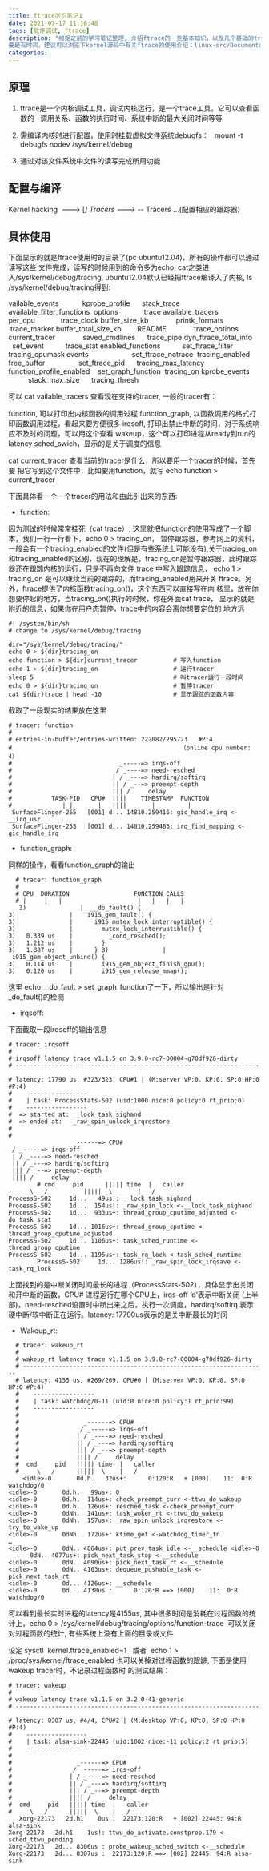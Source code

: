 ```yaml
---
title: ftrace学习笔记1
date: 2021-07-17 11:16:48
tags: [软件调试, ftrace]
description: "根据之前的学习笔记整理, 介绍ftrace的一些基本知识，以及几个基础的tracer。不过读者
要是有时间，建议可以浏览下kernel源码中有关ftrace的使用介绍：linux-src/Documentation/trace/"
categories:
---
```


原理
----

1. ftrace是一个内核调试工具，调试内核运行，是一个trace工具。它可以查看函数的
  调用关系、函数的执行时间、系统中断的最大关闭时间等等

2. 需编译内核时进行配置，使用时挂载虚拟文件系统debugfs：
  mount -t debugfs nodev /sys/kernel/debug

3. 通过对该文件系统中文件的读写完成所用功能

配置与编译
-----------

Kernel hacking  --->
[*] Tracers --->
-*- Tracers
...(配置相应的跟踪器)

具体使用
--------

下面显示的就是ftrace使用时的目录了(pc ubuntu12.04)，所有的操作都可以通过读写这些
文件完成，读写的时候用到的命令多为echo, cat之类进入/sys/kernel/debug/tracing,
ubuntu12.04默认已经把ftrace编译入了内核, ls /sys/kernel/debug/tracing得到:

vailable_events            kprobe_profile      stack_trace
available_filter_functions  options             trace
available_tracers           per_cpu             trace_clock
buffer_size_kb              printk_formats      trace_marker
buffer_total_size_kb        README              trace_options
current_tracer              saved_cmdlines      trace_pipe
dyn_ftrace_total_info       set_event           trace_stat
enabled_functions           set_ftrace_filter   tracing_cpumask
events                      set_ftrace_notrace  tracing_enabled
free_buffer                 set_ftrace_pid      tracing_max_latency
function_profile_enabled    set_graph_function  tracing_on
kprobe_events               stack_max_size      tracing_thresh

可以 cat vailable_tracers 查看现在支持的tracer, 一般的tracer有：

function, 可以打印出内核函数的调用过程
function_graph, 以函数调用的格式打印函数调用过程，看起来要方便很多
irqsoff, 打印出禁止中断的时间，对于系统响应不及时的问题，可以用这个查看
wakeup，这个可以打印进程从ready到run的latency
sched_swich，显示的是关于调度的信息

cat current_tracer 查看当前的tracer是什么，所以要用一个tracer的时候，首先要
把它写到这个文件中，比如要用function，就写 echo function > current_tracer

下面具体看一个一个tracer的用法和由此引出来的东西:

 * function:

因为测试的时候常常挂死（cat trace）, 这里就把function的使用写成了一个脚
本，我们一行一行看下，echo 0 > tracing_on， 暂停跟踪器，参考网上的资料，
一般会有一个tracing_enabled的文件(但是有些系统上可能没有),关于tracing_on
和tracing_enabled的区别，现在的理解是，tracing_on是暂停跟踪器，此时跟踪
器还在跟踪内核的运行，只是不再向文件 trace 中写入跟踪信息，
echo 1 > tracing_on 是可以继续当前的跟踪的，而tracing_enabled用来开关
ftrace。另外，ftrace提供了内核函数tracing_on()，这个东西可以直接写在内
核里，放在你想要停起的地方，当tracing_on()执行的时候，你在外面cat trace，
显示的就是附近的信息，如果你在用户态暂停，trace中的内容会离你想要定位的
地方远
```
#! /system/bin/sh 
# change to /sys/kernel/debug/tracing 

dir="/sys/kernel/debug/tracing/" 
echo 0 > ${dir}tracing_on 
echo function > ${dir}current_tracer          # 写入function
echo 1 > ${dir}tracing_on                     # 运行tracer
sleep 5                                       # 叫tracer运行一段时间
echo 0 > ${dir}tracing_on                     # 暂停tracer
cat ${dir}trace | head -10                    # 显示跟踪的函数内容
```
截取了一段现实的结果放在这里
```
# tracer: function 
#                       
# entries-in-buffer/entries-written: 222082/295723   #P:4 
#                                               （online cpu number: 4）
#                              _-----=> irqs-off 
#                             / _----=> need-resched 
#                            | / _---=> hardirq/softirq 
#                            || / _--=> preempt-depth 
#                            ||| /     delay 
#           TASK-PID   CPU#  ||||    TIMESTAMP  FUNCTION 
#              | |       |   ||||       |         | 
 SurfaceFlinger-255   [001] d... 14810.259416: gic_handle_irq <-__irq_usr 
 SurfaceFlinger-255   [001] d... 14810.259483: irq_find_mapping <-gic_handle_irq 
```
 *  function_graph:

同样的操作，看看function_graph的输出
```
  # tracer: function_graph 
  # 
  # CPU  DURATION                  FUNCTION CALLS 
  # |     |   |                     |   |   |   | 
   3)               |  __do_fault() { 
3)               |    i915_gem_fault() { 
3)               |      i915_mutex_lock_interruptible() { 
3)               |        mutex_lock_interruptible() { 
3)   0.339 us    |          _cond_resched(); 
3)   1.212 us    |        } 
3)   1.887 us    |      } 3)               |      i915_gem_object_unbind() { 
3)   0.114 us    |        i915_gem_object_finish_gpu(); 
3)   0.120 us    |        i915_gem_release_mmap();
```
这里 echo __do_fault > set_graph_function了一下，所以输出是针对
_do_fault()的检测

 * irqsoff:

下面截取一段irqsoff的输出信息
```
# tracer: irqsoff 
# 
# irqsoff latency trace v1.1.5 on 3.9.0-rc7-00004-g70df926-dirty 
# -------------------------------------------------------------------- 
# latency: 17790 us, #323/323, CPU#1 | (M:server VP:0, KP:0, SP:0 HP:0 #P:4) 
#    ----------------- 
#    | task: ProcessStats-502 (uid:1000 nice:0 policy:0 rt_prio:0) 
#    ----------------- 
#  => started at: __lock_task_sighand 
#  => ended at:   _raw_spin_unlock_irqrestore 
# 
# 
                  _------=> CPU#            
 / _-----=> irqs-off        
 | / _----=> need-resched    
 || / _---=> hardirq/softirq 
 ||| / _--=> preempt-depth   
 |||| /     delay             
        # cmd     pid      ||||| time  |   caller      
      \   /          |||||  \       |   /           
ProcessS-502     1d...   49us!: __lock_task_sighand 
ProcessS-502     1d...  154us!: _raw_spin_lock <-__lock_task_sighand 
ProcessS-502     1d...  933us+: thread_group_cputime_adjusted <-do_task_stat 
ProcessS-502     1d... 1016us+: thread_group_cputime <-thread_group_cputime_adjusted 
ProcessS-502     1d... 1106us+: task_sched_runtime <-thread_group_cputime 
ProcessS-502     1d... 1195us+: task_rq_lock <-task_sched_runtime 
        ProcessS-502     1d... 1286us!: _raw_spin_lock_irqsave <-task_rq_lock
```
上面找到的是中断关闭时间最长的进程（ProcessStats-502），具体显示出关闭
和开中断的函数，CPU# 进程运行在哪个CPU上，irqs-off ‘d’表示中断关闭
(上半部)，need-resched设置时中断出来之后，执行一次调度，hardirq/softirq
表示硬中断/软中断正在运行。latency: 17790us表示的是关中断最长的时间

 * Wakeup_rt:
```
  # tracer: wakeup_rt 
  # 
  # wakeup_rt latency trace v1.1.5 on 3.9.0-rc7-00004-g70df926-dirty 
  # -------------------------------------------------------------------- 
  # latency: 4155 us, #269/269, CPU#0 | (M:server VP:0, KP:0, SP:0 HP:0 #P:4) 
  #    ----------------- 
  #    | task: watchdog/0-11 (uid:0 nice:0 policy:1 rt_prio:99) 
  #    ----------------- 
  # 
  #                  _------=> CPU#            
  #                 / _-----=> irqs-off        
  #                | / _----=> need-resched    
  #                || / _---=> hardirq/softirq 
  #                ||| / _--=> preempt-depth   
  #                |||| /     delay             
  #  cmd     pid   ||||| time  |   caller      
  #     \   /      |||||  \    |   /           
    <idle>-0       0d.h.   32us+:      0:120:R   + [000]    11:  0:R watchdog/0 
<idle>-0       0d.h.   99us+: 0 
<idle>-0       0d.h.  114us+: check_preempt_curr <-ttwu_do_wakeup 
<idle>-0       0d.h.  126us+: resched_task <-check_preempt_curr 
<idle>-0       0dNh.  141us+: task_woken_rt <-ttwu_do_wakeup 
<idle>-0       0dNh.  157us+: _raw_spin_unlock_irqrestore <-try_to_wake_up 
<idle>-0       0dNh.  172us+: ktime_get <-watchdog_timer_fn 
…
<idle>-0       0dN.. 4064us+: put_prev_task_idle <-__schedule <idle>-0       0dN.. 4077us+: pick_next_task_stop <-__schedule 
<idle>-0       0dN.. 4090us+: pick_next_task_rt <-__schedule 
<idle>-0       0dN.. 4103us+: dequeue_pushable_task <-pick_next_task_rt 
<idle>-0       0d... 4126us+: __schedule 
<idle>-0       0d... 4138us :      0:120:R ==> [000]    11:  0:R watchdog/0
```
可以看到最长实时进程的latency是4155us, 其中很多时间是消耗在过程函数的统
计上，echo 0 > /sys/kernel/debug/tracing/options/function-trace 
可以关闭对过程函数的统计, 有些系统上没有上面的目录或文件

设定
sysctl  kernel.ftrace_enabled=1   或者 
echo 1 > /proc/sys/kernel/ftrace_enabled
也可以关掉对过程函数的跟踪, 下面是使用wakeup tracer时，不记录过程函数时
的测试结果：
```
# tracer: wakeup 
# 
# wakeup latency trace v1.1.5 on 3.2.0-41-generic 
# -------------------------------------------------------------------- 
# latency: 8307 us, #4/4, CPU#2 | (M:desktop VP:0, KP:0, SP:0 HP:0 #P:4) 
#    ----------------- 
#    | task: alsa-sink-22445 (uid:1002 nice:-11 policy:2 rt_prio:5) 
#    ----------------- 
# 
#                  _------=> CPU#            
#                 / _-----=> irqs-off        
#                | / _----=> need-resched    
#                || / _---=> hardirq/softirq 
#                ||| / _--=> preempt-depth   
#                |||| /     delay             
#  cmd     pid   ||||| time  |   caller      
#     \   /      |||||  \    |   /           
   Xorg-22173   2d.h1    0us :  22173:120:R   + [002] 22445: 94:R alsa-sink 
Xorg-22173   2d.h1    1us!: ttwu_do_activate.constprop.179 <-sched_ttwu_pending 
Xorg-22173   2d... 8306us : probe_wakeup_sched_switch <-__schedule 
Xorg-22173   2d... 8307us :  22173:120:R ==> [002] 22445: 94:R alsa-sink 
```
